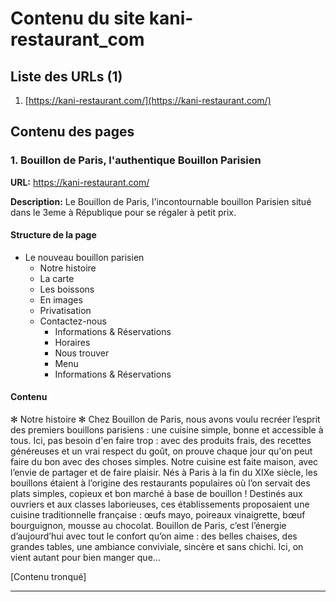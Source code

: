 # Contenu du site kani-restaurant_com

## Liste des URLs (1)

1. [https://kani-restaurant.com/](https://kani-restaurant.com/)

## Contenu des pages

### 1. Bouillon de Paris, l'authentique Bouillon Parisien

**URL:** https://kani-restaurant.com/

**Description:** Le Bouillon de Paris, l'incontournable bouillon Parisien situé dans le 3eme à République pour se régaler à petit prix.

#### Structure de la page

- Le nouveau bouillon parisien
  - Notre histoire
  - La carte
  - Les boissons
  - En images
  - Privatisation
  - Contactez-nous
    - Informations & Réservations
    - Horaires
    - Nous trouver
    - Menu
    - Informations & Réservations

#### Contenu

✻ Notre histoire ✻ Chez Bouillon de Paris, nous avons voulu recréer l’esprit des premiers bouillons parisiens : une cuisine simple, bonne et accessible à tous. Ici, pas besoin d'en faire trop : avec des produits frais, des recettes généreuses et un vrai respect du goût, on prouve chaque jour qu'on peut faire du bon avec des choses simples. Notre cuisine est faite maison, avec l’envie de partager et de faire plaisir. Nés à Paris à la fin du XIXe siècle, les bouillons étaient à l’origine des restaurants populaires où l’on servait des plats simples, copieux et bon marché à base de bouillon ! Destinés aux ouvriers et aux classes laborieuses, ces établissements proposaient une cuisine traditionnelle française : œufs mayo, poireaux vinaigrette, bœuf bourguignon, mousse au chocolat. Bouillon de Paris, c’est l’énergie d’aujourd’hui avec tout le confort qu’on aime : des belles chaises, des grandes tables, une ambiance conviviale, sincère et sans chichi. Ici, on vient autant pour bien manger que...

[Contenu tronqué]

---

